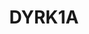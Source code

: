 ---
annotations:
- type: Disease Ontology
  value: intellectual disability
- type: Disease Ontology
  value: Lewy body dementia
- type: Disease Ontology
  value: Alzheimer's disease
- type: Disease Ontology
  value: microcephaly
- type: Disease Ontology
  value: Down syndrome
- type: Disease Ontology
  value: Parkinson's disease
authors:
- VeerleHorsting
- Pklemmer
description: DYRK1A
last-edited: 2022-02-19
organisms:
- Homo sapiens
redirect_from:
- /index.php/Pathway:WP5180
- /instance/WP5180
schema-jsonld:
- '@context': https://schema.org/
  '@id': https://wikipathways.github.io/pathways/WP5180.html
  '@type': Dataset
  creator:
    '@type': Organization
    name: WikiPathways
  description: DYRK1A
  keywords:
  - ''
  - TSC1
  - mTORC1
  - 'LATS, large tumor suppressor, '
  - form interlaced amyloid fibrils
  - Chemoresistance
  - NOTCH1
  - promotion of tau self-aggregation and fibrillisation
  - S
  - CCND1 protein
  - HES5
  - Signalling Pathway
  - NAD-dependent protein deacetylase sirtuin-1
  - Caspase-9
  - Cell cycle exit
  - Retinoblastoma-like protein 2
  - CDKN1B protein
  - Transcription factor E2F4
  - Amyloid-beta precursor protein
  - 'Salvador-Warts-Hippo '
  - Hedgehog signaling pathway
  - 'Gamma-secretase '
  - Delta and Notch-like epidermal growth factor-related receptor
  - Zinc finger protein GLI1
  - Protein lin-37 homolog
  - Senescence
  - Cell survival
  - Dual specificity tyrosine-phosphorylation-regulated kinase 1A
  - Protein lin-9 homolog
  - Cryptochrome-2
  - Histone H3
  - MuvB TF complex
  - Delta-like protein 1
  - E2F gene
  - Quiescence
  - Protein sprouty homolog 2
  - homolog 2 (Drosophila), isoform CRA_a
  - inhibiting apopotic pathway
  - Beta-secretase 1
  - DCAF7
  - Cell Cycle
  - MLST8
  - Transcription factor Dp-1
  - RPTOR
  - Retinoblastoma-like protein 1
  - Promotes exit of cell cylce;
  - Co-localization of CASP9 to the nucleus;
  - G1
  - AKT1S1
  - TSC2
  - M
  - Geminin
  - Cellular tumor antigen p53
  - inhibiting NFAT-dependent transcription
  - E2F protein
  - DLL1
  - Histone-binding protein RBBP4
  - Transcription factor Dp-2
  - G0
  - Cyclin-dependent kinase 6
  - ' Aβ42 and Aβ40 peptides '
  - Earlier differentiation
  - Transcraiption factor E2F5
  - ' Loss of axonal transport and '
  - DREAM complex
  - NFAT translocation back to the cytosol,
  - G2
  - HES1
  - Transcription factor Dp family member 3
  - Notch Intracellular Domain (NICD)
  - TFAP4
  - Casein kinase 1
  - MTOR
  - Protein lin-54 homolog
  - Neurogenin-2
  - (Neuronal) cell differentiation
  - prevents progression through G1 checkpoint;
  - Protein lin-52 homolog
  - GLI1
  - CDK4 protein
  - Microtubule-associated protein tau
  - GSK3B protein
  - DEPTOR
  - Nuclear factor of activated T-cells, cytoplasmic 1
  license: CC0
  name: DYRK1A
seo: CreativeWork
title: DYRK1A
wpid: WP5180
---